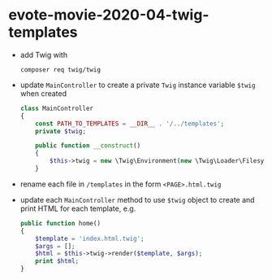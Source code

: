 # evote-movie-2020-04-twig-templates

- add Twig with

    `composer req twig/twig`

- update `MainController` to create a private `Twig` instance variable `$twig` when created

    ```php
    class MainController
    {
        const PATH_TO_TEMPLATES = __DIR__ . '/../templates';
        private $twig;
    
        public function __construct()
        {
            $this->twig = new \Twig\Environment(new \Twig\Loader\FilesystemLoader(self::PATH_TO_TEMPLATES));
        }
    ```

- rename each file in `/templates` in the form `<PAGE>.html.twig`

- update each `MainController` method to use `$twig` object to create and print HTML for each template, e.g.

    ```php
    public function home()
    {
        $template = 'index.html.twig';
        $args = [];
        $html = $this->twig->render($template, $args);
        print $html;
    }
    ```